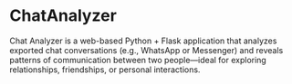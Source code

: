 # ChatAnalyzer
Chat Analyzer is a web-based Python + Flask application that analyzes exported chat conversations (e.g., WhatsApp or Messenger) and reveals patterns of communication between two people—ideal for exploring relationships, friendships, or personal interactions.
